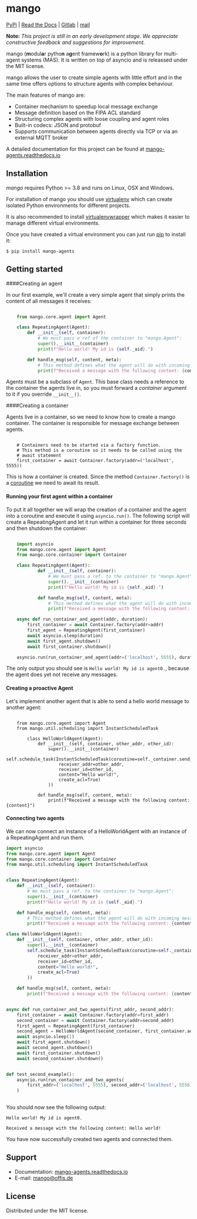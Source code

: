 # mango

[PyPi](https://pypi.org/project/mango-agents/) | [Read the Docs](mango-agents.readthedocs.io)
| [Gitlab](https://gitlab.com/mango-agents/mango) | [mail](mango@offis.de)

**Note:** _This project is still in an early development stage. 
We appreciate constructive feedback and suggestions for improvement._

mango (**m**odul**a**r pytho**n** a**g**ent framew**o**rk) is a python library for multi-agent systems (MAS). It is written on top of asyncio and is releassed under the MIT license.

mango allows the user to create simple agents with little effort and in the same time offers options 
to structure agents with complex behaviour.

The main features of mango are:
 - Container mechanism to speedup local message exchange
 - Message definition based on the FIPA ACL standard
 - Structuring complex agents with loose coupling and agent roles
 - Built-in codecs: JSON and protobuf
 - Supports communication between agents directly via TCP or via an external MQTT broker

A detailed documentation for this project can be found at [mango-agents.readthedocs.io](mango-agents.readthedocs.io)

## Installation

*mango* requires Python >= 3.8 and runs on Linux, OSX and Windows.

For installation of mango you should use
[virtualenv](https://virtualenv.pypa.io/en/latest/#) which can create isolated Python environments for different projects.

It is also recommended to install
[virtualenvwrapper](https://virtualenvwrapper.readthedocs.io/en/latest/index.html)
which makes it easier to manage different virtual environments.

Once you have created a virtual environment you can just run [pip](https://pip.pypa.io/en/stable/) to install it:

    $ pip install mango-agents

## Getting started

####Creating an agent

In our first example, we'll create a very simple agent that simply prints the content of
all messages it receives:

```python

    from mango.core.agent import Agent

    class RepeatingAgent(Agent):
        def __init__(self, container):
            # We must pass a ref of the container to "mango.Agent":
            super().__init__(container)
            print(f"Hello world! My id is {self._aid}.")

        def handle_msg(self, content, meta):
            # This method defines what the agent will do with incoming messages.
            print(f"Received a message with the following content: {content}")
```
Agents must be a subclass of `Agent`. This base class needs
a reference to the container the agents live in, so you must forward
a *container* argument to it if you override `__init__()`.

####Creating a container

Agents live in a container, so we need to know how to create a mango container.
The container is responsible for message exchange between agents.

```python3

    # Containers need to be started via a factory function.
    # This method is a coroutine so it needs to be called using the
    # await statement
    first_container = await Container.factory(addr=('localhost', 5555))
```

This is how a container is created. Since the method `Container.factory()` is a
[coroutine](https://docs.python.org/3.9/library/asyncio-task.html) we need to await its result. 

#### Running your first agent within a container

To put it all together we will wrap the creation of a container and the agent into a coroutine
and execute it using `asyncio.run()`.
The following script will create a RepeatingAgent
and let it run within a container for three seconds and
then shutdown the container:

```python

    import asyncio
    from mango.core.agent import Agent
    from mango.core.container import Container

    class RepeatingAgent(Agent):
            def __init__(self, container):
                # We must pass a ref. to the container to "mango.Agent":
                super().__init__(container)
                print(f"Hello world! My id is {self._aid}.")

            def handle_msg(self, content, meta):
                # This method defines what the agent will do with incoming messages.
                print(f"Received a message with the following content: {content}")

    async def run_container_and_agent(addr, duration):
        first_container = await Container.factory(addr=addr)
        first_agent = RepeatingAgent(first_container)
        await asyncio.sleep(duration)
        await first_agent.shutdown()
        await first_container.shutdown()

    asyncio.run(run_container_and_agent(addr=('localhost', 5555), duration=3))
```
The only output you should see is `Hello world! My id is agent0.`, because
the agent does yet not receive any messages.

#### Creating a proactive Agent

Let's implement another agent that is able to send a hello world message
to another agent:

```python3

    from mango.core.agent import Agent
    from mango.util.scheduling import InstantScheduledTask

        class HelloWorldAgent(Agent):
            def __init__(self, container, other_addr, other_id):
                super().__init__(container)
                self.schedule_task(InstantScheduledTask(coroutine=self._container.send_message(
                    receiver_addr=other_addr,
                    receiver_id=other_id,
                    content="Hello world!",
                    create_acl=True)
                ))

            def handle_msg(self, content, meta):
                print(f"Received a message with the following content: {content}")
```
#### Connecting two agents
We can now connect an instance of a HelloWorldAgent with an instance of a RepeatingAgent and run them.
```python
import asyncio
from mango.core.agent import Agent
from mango.core.container import Container
from mango.util.scheduling import InstantScheduledTask


class RepeatingAgent(Agent):
    def __init__(self, container):
        # We must pass a ref. to the container to "mango.Agent":
        super().__init__(container)
        print(f"Hello world! My id is {self._aid}.")

    def handle_msg(self, content, meta):
        # This method defines what the agent will do with incoming messages.
        print(f"Received a message with the following content: {content}")

class HelloWorldAgent(Agent):
    def __init__(self, container, other_addr, other_id):
        super().__init__(container)
        self.schedule_task(InstantScheduledTask(coroutine=self._container.send_message(
            receiver_addr=other_addr,
            receiver_id=other_id,
            content="Hello world!",
            create_acl=True)
        ))

    def handle_msg(self, content, meta):
        print(f"Received a message with the following content: {content}")


async def run_container_and_two_agents(first_addr, second_addr):
    first_container = await Container.factory(addr=first_addr)
    second_container = await Container.factory(addr=second_addr)
    first_agent = RepeatingAgent(first_container)
    second_agent = HelloWorldAgent(second_container, first_container.addr, first_agent.aid)
    await asyncio.sleep(1)
    await first_agent.shutdown()
    await second_agent.shutdown()
    await first_container.shutdown()
    await second_container.shutdown()


def test_second_example():
    asyncio.run(run_container_and_two_agents(
        first_addr=('localhost', 5555), second_addr=('localhost', 5556))
    )
    
```

You should now see the following output:

`Hello world! My id is agent0.`

`Received a message with the following content: Hello world!`

You have now successfully created two agents and connected them.

## Support
- Documentation: [mango-agents.readthedocs.io](mango-agents.readthedocs.io)
- E-mail: [mango@offis.de](mango@offis.de)

## License

Distributed under the MIT license. 

[comment]: <> (##TODO  Release History * 0.0.1 First TCPContainer with json)
[comment]: <> (* 0.0.2 * Added MQTTContainer and protobuf support  )

